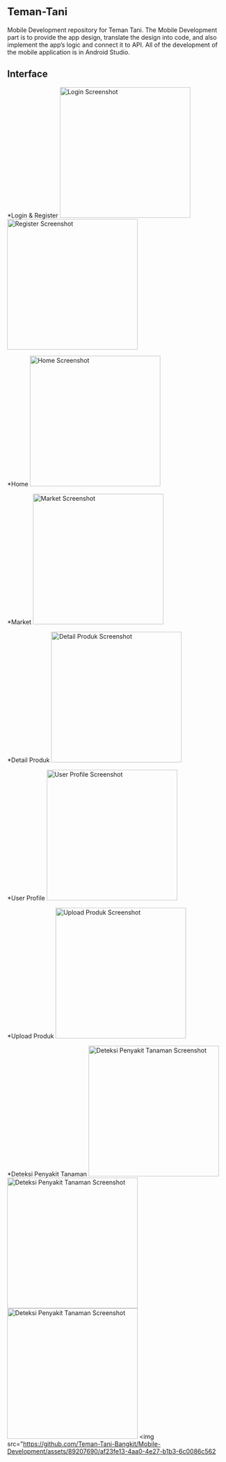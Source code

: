# <span style="font-size: 24px;">Teman-Tani</span>
Mobile Development repository for Teman Tani. The Mobile Development part is to provide the app design, translate the design into code, and also implement the app’s logic and connect it to API. All of the development of the mobile application is in Android Studio.

## Interface
*Login & Register
<img src="https://github.com/Teman-Tani-Bangkit/Mobile-Development/assets/89207690/e5b4cea8-6995-45ce-9948-b79f19090beb" width="300" alt="Login Screenshot">
<img src="https://github.com/Teman-Tani-Bangkit/Mobile-Development/assets/89207690/9755bf8f-9a02-4982-965b-802b2433b3d4" width="300" alt="Register Screenshot">

*Home
<img src="https://github.com/Teman-Tani-Bangkit/Mobile-Development/assets/89207690/e5b4cea8-6995-45ce-9948-b79f19090beb" width="300" alt="Home Screenshot">

*Market
<img src="https://github.com/Teman-Tani-Bangkit/Mobile-Development/assets/89207690/2d5cd293-43fb-40a5-aa0e-183c4f8cec2a" width="300" alt="Market Screenshot">

*Detail Produk
<img src="https://github.com/Teman-Tani-Bangkit/Mobile-Development/assets/89207690/b46efa2b-12a8-4ace-adba-88acf98acc80" width="300" alt="Detail Produk Screenshot">

*User Profile
<img src="https://github.com/Teman-Tani-Bangkit/Mobile-Development/assets/89207690/e9208891-9804-4ddf-a44a-b5840ec89c61" width="300" alt="User Profile Screenshot">

*Upload Produk
<img src="https://github.com/Teman-Tani-Bangkit/Mobile-Development/assets/89207690/25f1e95b-9594-42c6-a7d1-145091fbb0ac" width="300" alt="Upload Produk Screenshot">

*Deteksi Penyakit Tanaman
<img src="https://github.com/Teman-Tani-Bangkit/Mobile-Development/assets/89207690/f879da84-0958-419b-92a5-f3145b0eaca9" width="300" alt="Deteksi Penyakit Tanaman Screenshot">
<img src="https://github.com/Teman-Tani-Bangkit/Mobile-Development/assets/89207690/099c17be-fd3e-4dbf-861d-382e1c50cff1" width="300" alt="Deteksi Penyakit Tanaman Screenshot">
<img src="https://github.com/Teman-Tani-Bangkit/Mobile-Development/assets/89207690/7603a831-d9e9-4306-8842-1c1af10b3caf" width="300" alt="Deteksi Penyakit Tanaman Screenshot">
<img src="https://github.com/Teman-Tani-Bangkit/Mobile-Development/assets/89207690/af23fe13-4aa0-4e27-b1b3-6c0086c562
